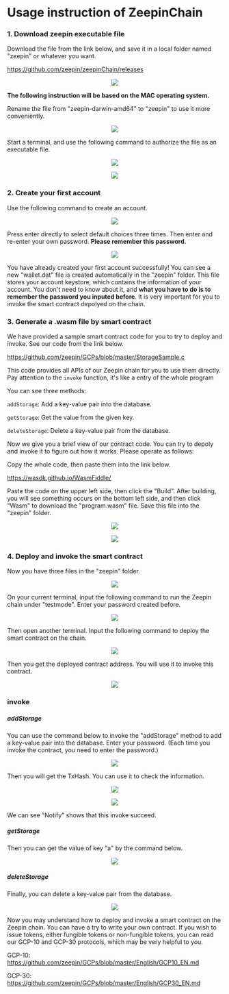 ﻿# Usage instruction of ZeepinChain

### 1. Download zeepin executable file
Download the file from the link below, and save it in a local folder named "zeepin" or whatever you want.

https://github.com/zeepin/zeepinChain/releases

<p align="center">
  <img  src="https://github.com/zeepin/GCPs/blob/master/src/screenshot/01.jpg">
</p>

**The following instruction will be based on the MAC operating system.**

Rename the file from "zeepin-darwin-amd64" to "zeepin" to use it more conveniently.

<p align="center">
  <img  src="https://github.com/zeepin/GCPs/blob/master/src/screenshot/02.jpg">
</p>

Start a terminal, and use the following command to authorize the file as an executable file.

<p align="center">
  <img  src="https://github.com/zeepin/GCPs/blob/master/src/screenshot/03.jpg">
</p>

<p align="center">
  <img  src="https://github.com/zeepin/GCPs/blob/master/src/screenshot/04.jpg">
</p>

### 2. Create your first account
Use the following command to create an account.

<p align="center">
  <img  src="https://github.com/zeepin/GCPs/blob/master/src/screenshot/05.jpg">
</p>

Press enter directly to select default choices three times. Then enter and re-enter your own password. **Please remember this password.**

<p align="center">
  <img  src="https://github.com/zeepin/GCPs/blob/master/src/screenshot/06.jpg">
</p>

You have already created your first account successfully! You can see a new "wallet.dat" file is created automatically in the "zeepin" folder. This file stores your account keystore, which contains the information of your account. You don't need to know about it, and **what you have to do is to remember the password you inputed before**. It is very important for you to invoke the smart contract depolyed on the chain.

### 3. Generate a .wasm file by smart contract
We have provided a sample smart contract code for you to try to deploy and invoke. See our code from the link below.

https://github.com/zeepin/GCPs/blob/master/StorageSample.c

This code provides all APIs of our Zeepin chain for you to use them directly. Pay attention to the `invoke` function, it's like a entry of the whole program

You can see three methods:

`addStorage`: Add a key-value pair into the database.

`getStorage`: Get the value from the given key.

`deleteStorage`: Delete a key-value pair from the database.

Now we give you a brief view of our contract code. You can try to depoly and invoke it to figure out how it works. Please operate as follows:

Copy the whole code, then paste them into the link below.

https://wasdk.github.io/WasmFiddle/

Paste the code on the upper left side, then click the "Build". After building, you will see something occurs on the bottom left side, and then click "Wasm" to download the "program.wasm" file. Save this file into the "zeepin" folder.

<p align="center">
  <img  src="https://github.com/zeepin/GCPs/blob/master/src/screenshot/07.jpg">
</p>

<p align="center">
  <img  src="https://github.com/zeepin/GCPs/blob/master/src/screenshot/08.jpg">
</p>

### 4. Deploy and invoke the smart contract
Now you have three files in the "zeepin" folder.

<p align="center">
  <img  src="https://github.com/zeepin/GCPs/blob/master/src/screenshot/09.jpg">
</p>

On your current terminal, input the following command to run the Zeepin chain under "testmode". Enter your password created before.

<p align="center">
  <img  src="https://github.com/zeepin/GCPs/blob/master/src/screenshot/10.jpg">
</p>

Then open another terminal. Input the following command to deploy the smart contract on the chain.

<p align="center">
  <img  src="https://github.com/zeepin/GCPs/blob/master/src/screenshot/11.jpg">
</p>

Then you get the deployed contract address. You will use it to invoke this contract.

<p align="center">
  <img  src="https://github.com/zeepin/GCPs/blob/master/src/screenshot/12.jpg">
</p>

### invoke
##### addStorage
You can use the command below to invoke the "addStorage" method to add a key-value pair into the database. Enter your password. (Each time you invoke the contract, you need to enter the password.)

<p align="center">
  <img  src="https://github.com/zeepin/GCPs/blob/master/src/screenshot/13.jpg">
</p>

Then you will get the TxHash. You can use it to check the information.

<p align="center">
  <img  src="https://github.com/zeepin/GCPs/blob/master/src/screenshot/14.jpg">
</p>

<p align="center">
  <img  src="https://github.com/zeepin/GCPs/blob/master/src/screenshot/15.jpg">
</p>

We can see "Notify" shows that this invoke succeed.

##### getStorage
Then you can get the value of key "a" by the command below.

<p align="center">
  <img  src="https://github.com/zeepin/GCPs/blob/master/src/screenshot/16.jpg">
</p>

##### deleteStorage
Finally, you can delete a key-value pair from the database.

<p align="center">
  <img  src="https://github.com/zeepin/GCPs/blob/master/src/screenshot/17.jpg">
</p>

Now you may understand how to deploy and invoke a smart contract on the Zeepin chain. You can have a try to write your own contract. If you wish to issue tokens, either fungible tokens or non-fungible tokens, you can read our GCP-10 and GCP-30 protocols, which may be very helpful to you.

GCP-10: https://github.com/zeepin/GCPs/blob/master/English/GCP10_EN.md

GCP-30: https://github.com/zeepin/GCPs/blob/master/English/GCP30_EN.md
